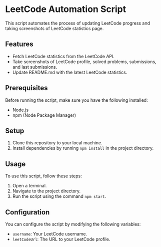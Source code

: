 # LeetCode Automation Script

This script automates the process of updating LeetCode progress and taking screenshots of LeetCode statistics page.

## Features

-   Fetch LeetCode statistics from the LeetCode API.
-   Take screenshots of LeetCode profile, solved problems, submissions, and last submissions.
-   Update README.md with the latest LeetCode statistics.

## Prerequisites

Before running the script, make sure you have the following installed:

-   Node.js
-   npm (Node Package Manager)

## Setup

1. Clone this repository to your local machine.
2. Install dependencies by running `npm install` in the project directory.

## Usage

To use this script, follow these steps:

1. Open a terminal.
2. Navigate to the project directory.
3. Run the script using the command `npm start`.

## Configuration

You can configure the script by modifying the following variables:

-   `username`: Your LeetCode username.
-   `leetCodeUrl`: The URL to your LeetCode profile.
